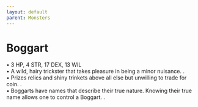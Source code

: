 ```yaml
---
layout: default
parent: Monsters
---
```


# Boggart
• 3 HP, 4 STR, 17 DEX, 13 WIL  
• A wild, hairy trickster that takes pleasure in being a minor nuisance.  .  
• Prizes relics and shiny trinkets above all else but unwilling to trade for coin.  .  
• Boggarts have names that describe their true nature.   Knowing their true name allows one to control a Boggart.  .  
